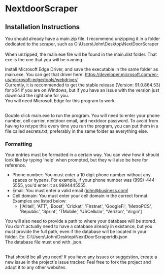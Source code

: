 # NextdoorScraper
## Installation Instructions
You should already have a main.zip file. I recommend unzipping it in a folder dedicated to the scraper, such as C:\Users\John\Desktop\NextDoorScraper\
<br/>When unzipped, the main.exe file will be found in the main.dist folder. That exe is the one that you will be running.

Install Microsoft Edge Driver, and save the executable in the same folder as main.exe. You can get that driver here: https://developer.microsoft.com/en-us/microsoft-edge/tools/webdriver/
<br/>Currently, it is recommended to get the stable release (Version: 91.0.864.53) for x64 if you are on Windows, but if you have an issue with the version just download the right one for you.
<br/>You will need Microsoft Edge for this program to work.

<br/>
Double click main.exe to run the program. You will need to enter your phone number, cell carrier, nextdoor email, and nextdoor password. To avoid from having to retype this every time you run the program, you can put them in a file called secrets.txt, preferably in the same folder as everything else.

### Formatting
Your entries must be formatted in a certain way. You can view how it should look like by typing 'help' when prompted, but they will also be here for reference.
* Phone number: You must enter a 10 digit phone number without any spaces or hypens. For example, if your phone number was (999)-444-5555, you'd enter it as 9994445555.
* Email: You must enter a valid email (john@business.com)
* Cell domain: You must enter your cell domain in the correct format. Examples are listed below: 
  * ['Alltell', 'ATT', 'Boost', 'Cricket', 'Firstnet', 'GoogleFi', 'MetroPCS', 'Republic', 'Sprint', 'TMobile',
         'USCellular', 'Verizon', 'Virgin']
         
 You will also need to provide a path to where your database will be stored. You don't actually need to have a database already in existance, but you must provide the full path, even
 if the database will be located in your folder. Ex: C:\Users\John\Desktop\NextDoorScraper\db.json
<br/>The database file must end with .json. 

<br/>That should be all you need! If you have any issues or suggestion, create a new issue in the project's issue tracker. Feel free to fork the project and adapt it to any other websites.

